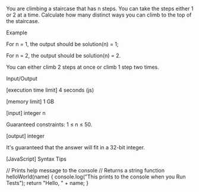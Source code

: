 You are climbing a staircase that has n steps. You can take the steps either 1 or 2 at a time. Calculate how many distinct ways you can climb to the top of the staircase.

Example

For n = 1, the output should be
solution(n) = 1;

For n = 2, the output should be
solution(n) = 2.

You can either climb 2 steps at once or climb 1 step two times.

Input/Output

[execution time limit] 4 seconds (js)

[memory limit] 1 GB

[input] integer n

Guaranteed constraints:
1 ≤ n ≤ 50.

[output] integer

It's guaranteed that the answer will fit in a 32-bit integer.

[JavaScript] Syntax Tips

// Prints help message to the console
// Returns a string
function helloWorld(name) {
    console.log("This prints to the console when you Run Tests");
    return "Hello, " + name;
}